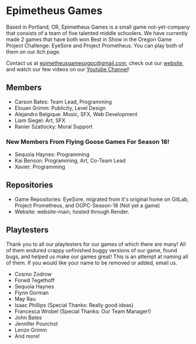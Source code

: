 # Epimetheus Games

Based in Portland, OR, Epimetheus Games is a small game not-yet-company that consists of a team of five talented middle schoolers. We have currently made 2 games that have both won Best in Show in the Oregon Game Project Challenge: EyeSore and Project Prometheus. You can play both of them on our itch page.

Contact us at [epimetheusgamesogpc@gmail.com](mailto:epimetheusgamesogpc@gmail.com), check out our [website](https://epimetheus.games), and watch our few videos on our [Youtube Channel](https://www.youtube.com/@epimetheusgamesogpc)!

## Members

- Carson Bates: Team Lead, Programming
- Elouan Grimm: Publicity, Level Design
- Alejandro Belgique: Music, SFX, Web Development
- Liam Siegel: Art, SFX
- Ranier Szatlocky: Moral Support

### New Members From Flying Goose Games For Season 18!

- Sequoia Haynes: Programming
- Kai Benson: Programming, Art, Co-Team Lead
- Xavier: Programming

## Repositories

- Game Repositories: EyeSore, migrated from it's original home on GitLab, Project Prometheus, and OGPC-Season-18 (Not yet a game)
- Website: website-main, hosted through Render.

## Playtesters

Thank you to all our playtesters for our games of which there are many! All of them endured crappy unfinished buggy versions of our game, found bugs, and helped us make our games great! This is an attempt at naming all of them. If you would like your name to be removed or added, email us.

- Cosmo Zodrow
- Forwd Tegethoff
- Sequoia Haynes
- Flynn Gorman
- May Rau
- Isaac Phillips (Special Thanks: Really good ideas)
- Francesca Wrobel (Special Thanks: Our Team Manager!)
- John Bates
- Jennifer Pourchot
- Lenzo Grimm
- And more!
